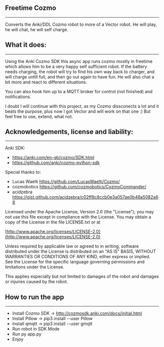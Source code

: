 ## Freetime Cozmo
*************
Converts the Anki/DDL Cozmo robot to more of a Vector robot. 
He will play, he will chat, he will self charge.

## What it does:
*************
Using the Anki Cozmo SDK this async app runs cozmo mostly in freetime which allows him to be a very happy self sufficient robot.
If the battery needs charging, the robot will try to find his own way back to charger, and will charge untill full, and then go out again to have fun.
He will also chat a bit more and react to different situations.

You can also hook him up to a MQTT broker for control (not finished) and notifications.

I doubt I will continue with this project, as my Cozmo dissconects a lot and it beats the purpose, plus now I got Vector and will work on that one :)
But feel free to use, extend, what not.

## Acknowledgements, license and liability:
****************************************
Anki SDK:
* https://anki.com/en-gb/cozmo/SDK.html
* https://github.com/anki/cozmo-python-sdk

Special thanks to:
* Lucas Waelti https://github.com/LucasWaelti/Cozmo/ 
* cozmobotics https://github.com/cozmobotics/CozmoCommander/
* acidzebra https://gist.github.com/acidzebra/c02ff8c8ccb0e3a057ae0b48a5082a68

Licensed under the Apache License, Version 2.0 (the "License");
you may not use this file except in compliance with the License.
You may obtain a copy of the License in the file LICENSE.txt or at

[http://www.apache.org/licenses/LICENSE-2.0](http://www.apache.org/licenses/LICENSE-2.0)

Unless required by applicable law or agreed to in writing, software
distributed under the License is distributed on an "AS IS" BASIS,
WITHOUT WARRANTIES OR CONDITIONS OF ANY KIND, either express or implied.
See the License for the specific language governing permissions and
limitations under the License.

This applies especially but not limited to damages of the robot 
and damages or injuries caused by the robot. 

## How to run the app
*************************************
* Install Cozmo SDK -> http://cozmosdk.anki.com/docs/initial.html
* Install Pillow -> pip3 install --user Pillow
* Install qmqtt -> pip3 install --user gmqtt
* Run robot in SDK Mode
* Run py app.py
* Enjoy